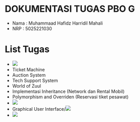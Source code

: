 # DOKUMENTASI TUGAS PBO G

- Nama : Muhammaad Hafidz Harridil Mahali
- NRP : 5025221030

# List Tugas
- ![](Kalkulator/kalkulator)
- Ticket Machine
- Auction System
- Tech Support System
- World of Zuul
- Implementasi Inheritance (Network dan Rental Mobil)
- Polymorphism and Overriden (Reservasi tiket pesawat)
- ![](Abstract\Class)
- Graphical User Interface/![](GUI)
- ![](EAS)
